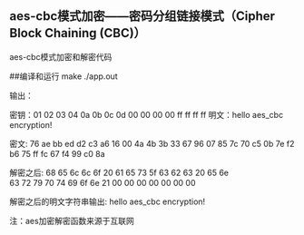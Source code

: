 ## aes-cbc模式加密——密码分组链接模式（Cipher Block Chaining (CBC)）
aes-cbc模式加密和解密代码

##编译和运行
make
./app.out




输出：
>
密钥：01 02 03 04  0a 0b 0c 0d  00 00 00 00  ff ff ff ff 
明文：hello aes_cbc encryption!
>
密文:
76 ae bb ed  d2 c3 a6 16  00 4a 4b 3b  33 67 96 07
85 7c 70 c5  0b 7e f2 b6  75 ff fc 67  f4 99 c0 8a 
>
解密之后:
68 65 6c 6c  6f 20 61 65  73 5f 63 62  63 20 65 6e  
63 72 79 70  74 69 6f 6e  21 00 00 00  00 00 00 00 
>
解密之后的明文字符串输出:
 hello aes_cbc encryption!


注：aes加密解密函数来源于互联网